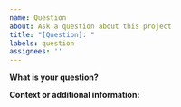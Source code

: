 ```yaml
---
name: Question
about: Ask a question about this project
title: "[Question]: "
labels: question
assignees: ''
---
```


**What is your question?**

**Context or additional information:**
